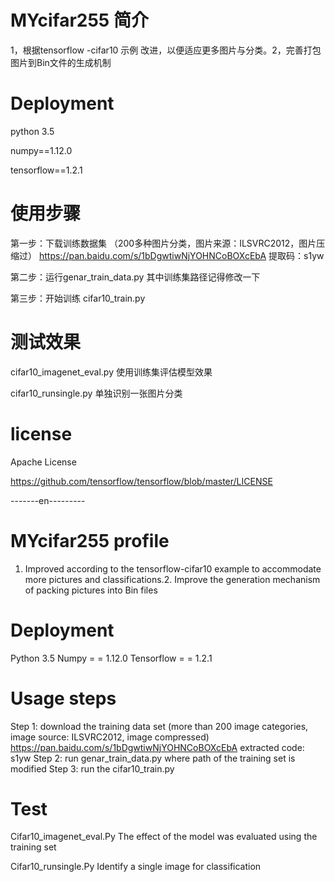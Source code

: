 # MYcifar255 简介
1，根据tensorflow -cifar10 示例 改进，以便适应更多图片与分类。2，完善打包图片到Bin文件的生成机制

# Deployment
python 3.5

numpy==1.12.0

tensorflow==1.2.1

# 使用步骤
第一步：下载训练数据集  （200多种图片分类，图片来源：ILSVRC2012，图片压缩过）
https://pan.baidu.com/s/1bDgwtiwNjYOHNCoBOXcEbA      提取码：s1yw

第二步：运行genar_train_data.py 其中训练集路径记得修改一下

第三步：开始训练 cifar10_train.py

# 测试效果
cifar10_imagenet_eval.py
使用训练集评估模型效果

cifar10_runsingle.py
单独识别一张图片分类


# license
Apache License

https://github.com/tensorflow/tensorflow/blob/master/LICENSE



-------en---------

# MYcifar255 profile
1. Improved according to the tensorflow-cifar10 example to accommodate more pictures and classifications.2. Improve the generation mechanism of packing pictures into Bin files

# Deployment
Python 3.5
Numpy = = 1.12.0
Tensorflow = = 1.2.1

# Usage steps 

Step 1: download the training data set (more than 200 image categories, image source: ILSVRC2012, image compressed)
https://pan.baidu.com/s/1bDgwtiwNjYOHNCoBOXcEbA extracted code: s1yw
Step 2: run genar_train_data.py where path of the training set is modified
Step 3: run the cifar10_train.py

# Test
Cifar10_imagenet_eval.Py
The effect of the model was evaluated using the training set

Cifar10_runsingle.Py
Identify a single image for classification

